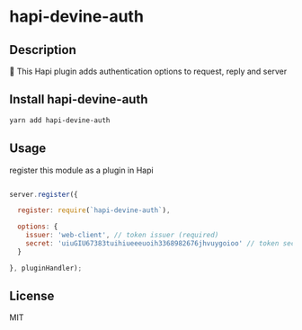 # hapi-devine-auth

## Description

🔧  This Hapi plugin adds authentication options to request, reply and server

## Install hapi-devine-auth

```bash
yarn add hapi-devine-auth
```

## Usage

register this module as a plugin in Hapi

```js

server.register({

  register: require(`hapi-devine-auth`),

  options: {
    issuer: 'web-client', // token issuer (required)
    secret: 'uiuGIU67383tuihiueeeuoih3368982676jhvuygoioo' // token secret (required)
  }

}, pluginHandler);

```

## License

MIT
